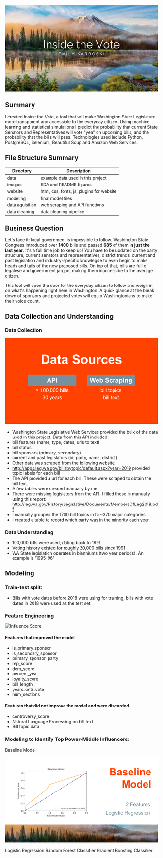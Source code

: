 ![Title](images/title_page.png)

## Summary
I created Inside the Vote, a tool that will make Washington State Legislature more transparent and accessible to the everyday citizen. Using machine learning and statistical simulations I predict the probability that current State Senators and Representatives will vote "yea" on upcoming bills, and the probability that the bills will pass. Technologies used include Python, PostgreSQL, Selenium, Beautiful Soup and Amazon Web Services. 

## File Structure Summary
Directory | Description
------------ | -------------
data | example data used in this project
images | EDA and README figures
website | html, css, fonts, js, plugins for website
modeling | final model files
data aquisition | web scraping and API functions
data cleaning | data cleaning pipeline


## Business Question

Let's face it: local government is impossible to follow. Washington State Congress introduced over **1400** bills and passed **685** of them **in just the last year**. It's a full time job to keep up! You have to be updated on the party structure, current senators and representatives, district trends, current and past legislation and industry-specific knowlegde to even begin to make heads and tails of the new proposed bills. On top of that, bills are full of legalese and government jargon, making them inaccessibe to the average citizen. 

This tool will open the door for the everyday citizen to follow and weigh in on what's happening right here in Washington. A quick glance at the break down of sponsors and projected votes will equip Washingtonians to make their voice count.

## Data Collection and Understanding

### Data Collection
![Data Collection](images/data_sources.png)

 - Washington State Legislative Web Services provided the bulk of the data used in this project. Data from this API included:
  - bill features (name, type, dates, urls to text)
  - bill status
  - bill sponsors (primary, secondary)
  - current and past legislators (id, party, name, district)
- Other data was scraped from the following website:
 - http://apps.leg.wa.gov/billsbytopic/default.aspx?year=2019 provided topic labels for each bill
 - The API provided a url for each bill. These were scraped to obtain the bill text.
- A few tables were created manually by me:
 - There were missing legislators from the API. I filled these in manually using this report: http://leg.wa.gov/History/Legislative/Documents/MembersOfLeg2018.pdf
 - I manually grouped the 1700 bill topics in to ~370 major categories
 - I created a table to record which party was in the minority each year

### Data Understanding
- 100,000 bills were used, dating back to 1991
- Voting history existed for roughly 20,000 bills since 1991
- WA State legislation operates in bienniums (two year periods). An example is '1995-96'

## Modeling

### Train-test split:
- Bills with vote dates before 2018 were using for training, bills with vote dates in 2018 were used as the test set.

### Feature Engineering
![Influence Score](images/InfluenceScore.png)
#### Features that improved the model
- is_primary_sponsor
- is_secondary_sponsor
- primary_sponsor_party
- rep_score
- dem_score
- percent_yea
- loyalty_score
- bill_length
- years_until_vote
- num_sections

#### Features that did not improve the model and were discarded
- controversy_score
- Natural Language Processing on bill text
- Bill topic data

### Modeling to Identify Top Power-Middle Influencers:
Baseline Model 

![Influence Score](images/baseline_model.png)

Logistic Regression
Random Forest Classifier
Gradient Boosting Classifier


